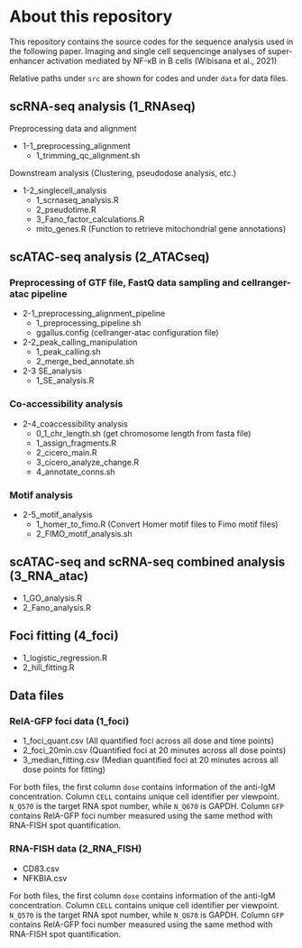 # About this repository

This repository contains the source codes for the sequence analysis used in the following paper.
Imaging and single cell sequencinge analyses of super-enhancer activation mediated by NF-κB in B cells (Wibisana et al., 2021)

Relative paths under `src` are shown for codes and under `data` for data files.

## scRNA-seq analysis (1_RNAseq)

Preprocessing data and alignment

- 1-1_preprocessing_alignment
  - 1_trimming_qc_alignment.sh

Downstream analysis (Clustering, pseudodose analysis, etc.)

- 1-2_singlecell_analysis
  - 1_scrnaseq_analysis.R
  - 2_pseudotime.R
  - 3_Fano_factor_calculations.R
  - mito_genes.R (Function to retrieve mitochondrial gene annotations)

## scATAC-seq analysis (2_ATACseq)

### Preprocessing of GTF file, FastQ data sampling and cellranger-atac pipeline

- 2-1_preprocessing_alignment_pipeline
  - 1_preprocessing_pipeline.sh
  - ggallus.config (cellranger-atac configuration file)
- 2-2_peak_calling_manipulation
  - 1_peak_calling.sh
  - 2_merge_bed_annotate.sh
- 2-3 SE_analysis
  - 1_SE_analysis.R

### Co-accessibility analysis

- 2-4_coaccessibility analysis
  - 0_1_chr_length.sh (get chromosome length from fasta file)
  - 1_assign_fragments.R
  - 2_cicero_main.R
  - 3_cicero_analyze_change.R
  - 4_annotate_conns.sh

### Motif analysis

- 2-5_motif_analysis
  - 1_homer_to_fimo.R (Convert Homer motif files to Fimo motif files)
  - 2_FIMO_motif_analysis.sh

## scATAC-seq and scRNA-seq combined analysis (3_RNA_atac)

- 1_GO_analysis.R
- 2_Fano_analysis.R

## Foci fitting (4_foci)

- 1_logistic_regression.R
- 2_hill_fitting.R

## Data files

### RelA-GFP foci data (1_foci)

- 1_foci_quant.csv (All quantified foci across all dose and time points)
- 2_foci_20min.csv (Quantified foci at 20 minutes across all dose points)
- 3_median_fitting.csv (Median quantified foci at 20 minutes across all dose points for fitting)

For both files, the first column `dose` contains information of the anti-IgM concentration. Column `CELL` contains unique cell identifier per viewpoint. `N_Q570` is the target RNA spot number, while `N_Q670` is GAPDH. Column `GFP ` contains RelA-GFP foci number measured using the same method with RNA-FISH spot quantification.

### RNA-FISH data (2_RNA_FISH)

- CD83.csv
- NFKBIA.csv

For both files, the first column `dose` contains information of the anti-IgM concentration. Column `CELL` contains unique cell identifier per viewpoint. `N_Q570` is the target RNA spot number, while `N_Q670` is GAPDH. Column `GFP ` contains RelA-GFP foci number measured using the same method with RNA-FISH spot quantification.
